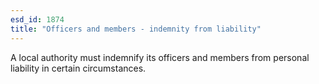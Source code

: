 ```yaml
---
esd_id: 1874
title: "Officers and members - indemnity from liability"
---
```


A local authority must indemnify its officers and members from personal liability in certain circumstances.

